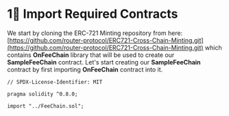 # 1⃣ Import Required Contracts

We start by cloning the ERC-721 Minting repository from here: [https://github.com/router-protocol/ERC721-Cross-Chain-Minting.git](https://github.com/router-protocol/ERC721-Cross-Chain-Minting.git) which contains **OnFeeChain** library that will be used to create our **SampleFeeChain** contract. Let's start creating our **SampleFeeChain** contract by first importing **OnFeeChain** contract into it.&#x20;

```solidity
// SPDX-License-Identifier: MIT

pragma solidity ^0.8.0;

import "../FeeChain.sol";
```
